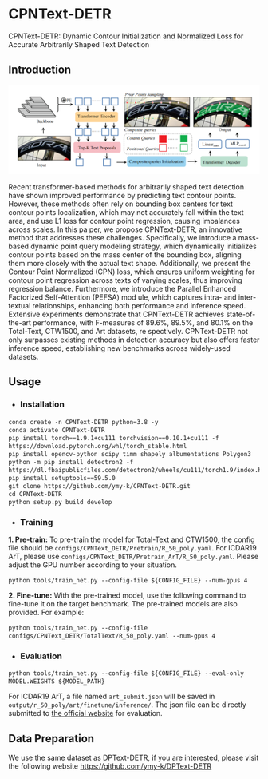 # CPNText-DETR
CPNText-DETR: Dynamic Contour Initialization and  Normalized Loss for Accurate Arbitrarily Shaped Text  Detection
## Introduction

<img src='./1.png' alt='image' style="zoom:50%;" />

 Recent transformer-based methods for arbitrarily shaped text detection have
 shown improved performance by predicting text contour points. However,
 these methods often rely on bounding box centers for text contour points
 localization, which may not accurately fall within the text area, and use L1
 loss for contour point regression, causing imbalances across scales. In this pa
per, we propose CPNText-DETR, an innovative method that addresses these
 challenges. Specifically, we introduce a mass-based dynamic point query
 modeling strategy, which dynamically initializes contour points based on the
 mass center of the bounding box, aligning them more closely with the actual
 text shape. Additionally, we present the Contour Point Normalized (CPN)
 loss, which ensures uniform weighting for contour point regression across
 texts of varying scales, thus improving regression balance. Furthermore, we
 introduce the Parallel Enhanced Factorized Self-Attention (PEFSA) mod
ule, which captures intra- and inter-textual relationships, enhancing both
 performance and inference speed. Extensive experiments demonstrate that
 CPNText-DETR achieves state-of-the-art performance, with F-measures of
 89.6%, 89.5%, and 80.1% on the Total-Text, CTW1500, and Art datasets, re
spectively. CPNText-DETR not only surpasses existing methods in detection accuracy but also offers faster inference speed, establishing new benchmarks
 across widely-used datasets.

## Usage
- ### Installation
```
conda create -n CPNText-DETR python=3.8 -y
conda activate CPNText-DETR
pip install torch==1.9.1+cu111 torchvision==0.10.1+cu111 -f https://download.pytorch.org/whl/torch_stable.html
pip install opencv-python scipy timm shapely albumentations Polygon3
python -m pip install detectron2 -f https://dl.fbaipublicfiles.com/detectron2/wheels/cu111/torch1.9/index.html
pip install setuptools==59.5.0
git clone https://github.com/ymy-k/CPNText-DETR.git
cd CPNText-DETR
python setup.py build develop
```

- ### Training

**1. Pre-train:**
To pre-train the model for Total-Text and CTW1500, the config file should be `configs/CPNText_DETR/Pretrain/R_50_poly.yaml`. For ICDAR19 ArT, please use `configs/CPNText_DETR/Pretrain_ArT/R_50_poly.yaml`. Please adjust the GPU number according to your situation.

```
python tools/train_net.py --config-file ${CONFIG_FILE} --num-gpus 4
```

**2. Fine-tune:**
With the pre-trained model, use the following command to fine-tune it on the target benchmark. The pre-trained models are also provided.  For example:

```
python tools/train_net.py --config-file configs/CPNText_DETR/TotalText/R_50_poly.yaml --num-gpus 4
```

- ### Evaluation
```
python tools/train_net.py --config-file ${CONFIG_FILE} --eval-only MODEL.WEIGHTS ${MODEL_PATH}
```
For ICDAR19 ArT, a file named `art_submit.json` will be saved in `output/r_50_poly/art/finetune/inference/`. The json file can be directly submitted to [the official website](https://rrc.cvc.uab.es/?ch=14) for evaluation.


## Data Preparation
We use the same dataset as DPText-DETR, if you are interested, please visit the following website https://github.com/ymy-k/DPText-DETR
